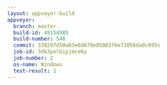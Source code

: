 ```yaml
---
layout: appveyor-build
appveyor:
  branch: master
  build-id: 49154985
  build-number: 546
  commit: 338297d50a63e6d879e85003f6e73856da0c895c
  job-id: 3dk3polbipjmce6y
  job-number: 2
  os-name: Windows
  test-result: 1
---
```

